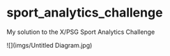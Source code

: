 # sport_analytics_challenge
My solution to the X/PSG Sport Analytics Challenge


![](imgs/Untitled Diagram.jpg)
